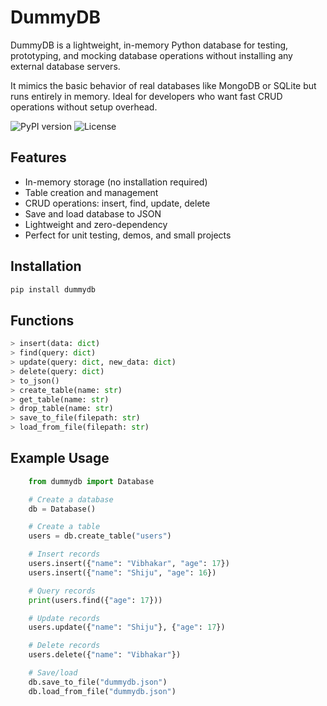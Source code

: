 # DummyDB

DummyDB is a lightweight, in-memory Python database for testing, prototyping, and mocking database operations without installing any external database servers.

It mimics the basic behavior of real databases like MongoDB or SQLite but runs entirely in memory. Ideal for developers who want fast CRUD operations without setup overhead.

![PyPI version](https://img.shields.io/pypi/v/dummydb)
![License](https://img.shields.io/pypi/l/dummydb)


## Features

- In-memory storage (no installation required)
- Table creation and management
- CRUD operations: insert, find, update, delete
- Save and load database to JSON
- Lightweight and zero-dependency
- Perfect for unit testing, demos, and small projects

## Installation

```bash
pip install dummydb
```

## Functions
```python
> insert(data: dict)
> find(query: dict)
> update(query: dict, new_data: dict)
> delete(query: dict)
> to_json()
> create_table(name: str)
> get_table(name: str)
> drop_table(name: str)
> save_to_file(filepath: str)
> load_from_file(filepath: str)
```

## Example Usage

```python
    from dummydb import Database

    # Create a database
    db = Database()

    # Create a table
    users = db.create_table("users")

    # Insert records
    users.insert({"name": "Vibhakar", "age": 17})
    users.insert({"name": "Shiju", "age": 16})

    # Query records
    print(users.find({"age": 17}))

    # Update records
    users.update({"name": "Shiju"}, {"age": 17})

    # Delete records
    users.delete({"name": "Vibhakar"})

    # Save/load
    db.save_to_file("dummydb.json")
    db.load_from_file("dummydb.json")
```
